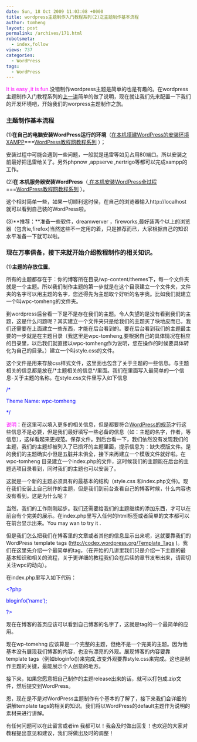 ```yaml
---
date: Sun, 18 Oct 2009 11:03:08 +0000
title: wordpress主题制作入门教程系列(2)之主题制作基本流程
author: tomheng
layout: post
permalink: /archives/171.html
robotsmeta:
  - index,follow
views: 737
categories:
  - WordPress
tags:
  - WordPress
---
```

<span style="color: #ff00ff;">It is easy ,it is fun.</span>没错制作wordpress主题是简单的也是有趣的。在wordpress主题制作入门教程系列的<a class="wpgallery" title="wordpress主题制作入门教程系列之开篇" href="http://blog.webfuns.net/archives/169.html" target="_blank">上一讲</a>简单的做了说明，现在就让我们先来配置一下我们的开发环境吧，开始我们的worpress主题制作之旅。

### 主题制作基本流程

(1)**在自己的电脑安装WordPress运行的环境**（<a class="cflabel" title="WordPress入门视频教程2 在本机搭建WordPress的安装环境" href="http://www.wpcourse.com/wordpress-lesson2-setup-wordpress-environment-in-localhost.html" target="_blank">在本机搭建WordPress的安装环境XAMPP</a>===<a class="cflabel" title="WordPress教程总目录" href="http://www.wpcourse.com/menu" target="_blank">WordPress教程网教程系列</a> ）；

安装过程中可能会遇到一些问题，一般就是迅雷等如见占用80端口。所以安装之前最好把迅雷给关了。另外phpnow ,appserve ,nertrigo等都可以完成xampp的工作。

(2)**在 本机服务器安装WordPress**（<a class="cflabel" title="WordPress入门视频教程2 在本机搭建WordPress的安装环境" href="http://www.wpcourse.com/wordpress-lesson3-install-wordpress-in-localhost.html" target="_blank"> 在本机安装WordPress全过程</a> ===<a title="WordPress教程总目录" href="http://www.wpcourse.com/menu" target="_blank">WordPress教程网教程系列</a> ）。

这个相对简单一些，如果一切顺利这时侯，在自己的浏览器输入http://localhost就可以看到自己装的WordPress啦。

(3)**推荐：**准备一些软件，dreamwerver ，fireworks,最好装两个以上的浏览器（包含ie,firefox)当然这些不一定用的着，只是推荐而已，大家根据自己的知识水平准备一下就可以啦。

### 现在万事俱备，接下来就开始介绍教程制作的相关知识。

(1)**主题的存放位置**。

所有的主题都存在于：你的博客所在目录/wp-content/themes下，每一个文件夹就是一个主题。所以我们制作主题的第一步就是在这个目录建立一个文件夹，文件夹的名字可以用主题的名字，您还得先为主题取个好听的名字奥。比如我们就建立一个叫wpc-tomheng的文件夹。

到wordpress后台看一下是不是存在我们的主题。令人失望的是没有看到我们的主题，这是什么问题呢？其实建立一个文件夹只是给我们的主题买了块地皮而已，我们还需要在上面建立一些东西，才能在后台看到的。要在后台看到我们的主题最主要的一步就是在主题目录（我这里是wpc-tomheng,要根据自己的具体情况在相应的目录里，以后我们就直接以wpc-tomheng作为说明，您在操作的时候要具体转化为自己的目录。）建立一个叫style.css的文件。

这个文件是用来存放css样式文件，这里面也包含了关于主题的一些信息。与主题相关的信息都是放在/\*主题相关的信息\*/里面。我们在里面写入最简单的一个信息-关于主题的名称。在style.css文件里写入如下信息

<span style="color: #0000ff;">/*</span>

<span style="color: #0000ff;">Theme Name: wpc-tomheng</span>

<span style="color: #0000ff;">*/</span>

<span style="color: #ff00ff;">说明</span>：在这里可以填入更多的相关信息，但是都要符合<a class="cflabel" href="http://codex.wordpress.org/Theme_Development" target="_blank">WordPress的规范</a>才行这些信息不是必要，但是我们最好填写一些必备的信息（如：主题的名字，作者，等信息），这样看起来更规范。保存文件。到后台看一下，我们依然没有发现我们的主题，我们的主题却被列入了已损坏的主题里面，提示信息为：缺失模版文件。是的我们的主题确实小但是五脏并未俱全，接下来再建立一个模版文件就好啦。在wpc-tomheng 目录建立一个index.php的文件，这时候我们的主题能在后台的主题选项目录看到，同时我们的主题也可以安装了。

这就是一个新的主题必须具有的最基本的结构（style.css 和index.php文件)。现在我们安装上自己制作的主题，但是我们到前台查看自己的博客时候，什么内容也没有看到。这是为什么呢？

当然，我们的工作刚刚起步。我们还需要给我们的主题继续的添加东西，才可以在前台有个完美的展示。在index.php里写入任何的html标签或者简单的文本都可以在前台显示出来。You may wan to try it .

但是我们怎么把我们在博客里的文章或者其他的信息显示出来呢，这就要靠我们的WordPress template tags (http://codex.wordpress.org/Template_Tags )。我们在这里先介绍一个最简单的tag，（在开始的几讲里我们只是介绍一下主题的最基本知识和相关的流程，关于更详细的教程我们会在后续的章节发布出来，请密切关注wpc的动向）。

在index.php里写入如下代码：

<span style="color: #0000ff;"><html></span>

<span style="color: #0000ff;"><body></span>

<span style="color: #0000ff;"><?php</span>

<span style="color: #0000ff;">bloginfo(&#8216;name&#8217;);</span>

<span style="color: #0000ff;">?></span>

<span style="color: #0000ff;"></body></span>

<span style="color: #0000ff;"></html></span>

现在在博客的首页应该可以看到自己博客的名字了，这就是tag的一个最简单的应用。

现在wp-tomehng 应该算是一个完整的主题，但绝不是一个完美的主题。因为他基本没有展现我们博客的内容，也没有漂亮的外观。展现博客的内容要靠template tags（例如bloginfo())来完成,改变外观要靠style.css来完成。这也是制作主题的关键，最能展示个人创意的地方。

接下来，如果您愿意把自己制作的主题release出来的话，就可以打包成.zip文件，然后提交到WordPress。

恩，现在是不是对WordPress主题制作有个基本的了解了，接下来我们会详细的讲解template tags的相关的知识。我们将以WordPress的default主题作为说明的素材来进行讲解。

有任何问题可以在此留言或者im 我都可以！我会及时做出回复！也欢迎的大家对教程提出意见和建议，我们将做出及时的调整！
